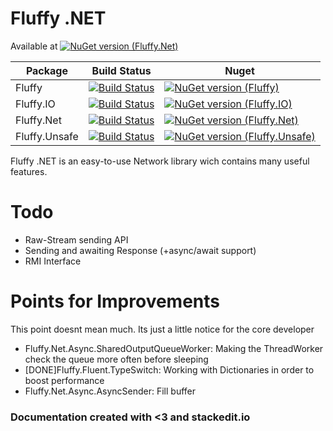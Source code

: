 # Fluffy .NET  
Available at [![NuGet version (Fluffy.Net)](https://img.shields.io/nuget/v/Fluffy.Net.svg?style=flat-square)](https://www.nuget.org/packages/Fluffy.Net/)


| Package  |  Build Status  | Nuget |
|---|---|---|
| Fluffy | [![Build Status](https://dev.azure.com/jonaskamsker/Fluffy.Net/_apis/build/status/J-kit.Fluffy.Net?branchName=master)](https://dev.azure.com/jonaskamsker/Fluffy.Net/_build/latest?definitionId=2&branchName=master)  | [![NuGet version (Fluffy)](https://img.shields.io/nuget/v/Fluffy.svg?style=flat-square)](https://www.nuget.org/packages/Fluffy/)  |
| Fluffy.IO | [![Build Status](https://dev.azure.com/jonaskamsker/Fluffy.Net/_apis/build/status/J-kit.Fluffy.Net?branchName=master)](https://dev.azure.com/jonaskamsker/Fluffy.Net/_build/latest?definitionId=2&branchName=master)  | [![NuGet version (Fluffy.IO)](https://img.shields.io/nuget/v/Fluffy.IO.svg?style=flat-square)](https://www.nuget.org/packages/Fluffy.IO/)  |
| Fluffy.Net | [![Build Status](https://dev.azure.com/jonaskamsker/Fluffy.Net/_apis/build/status/J-kit.Fluffy.Net?branchName=master)](https://dev.azure.com/jonaskamsker/Fluffy.Net/_build/latest?definitionId=2&branchName=master)  | [![NuGet version (Fluffy.Net)](https://img.shields.io/nuget/v/Fluffy.Net.svg?style=flat-square)](https://www.nuget.org/packages/Fluffy.Net/)  |
| Fluffy.Unsafe | [![Build Status](https://dev.azure.com/jonaskamsker/Fluffy.Net/_apis/build/status/J-kit.Fluffy.Net?branchName=master)](https://dev.azure.com/jonaskamsker/Fluffy.Net/_build/latest?definitionId=2&branchName=master)  | [![NuGet version (Fluffy.Unsafe)](https://img.shields.io/nuget/v/Fluffy.Unsafe.svg?style=flat-square)](https://www.nuget.org/packages/Fluffy.Unsafe/)  |


Fluffy .NET is an easy-to-use Network library wich contains many useful features.

# Todo
- Raw-Stream sending API
- Sending and awaiting Response (+async/await support)
- RMI Interface

# Points for Improvements
This point doesnt mean much. Its just a little notice for the core developer
- Fluffy.Net.Async.SharedOutputQueueWorker: Making the ThreadWorker check the queue more often before sleeping
- [DONE]Fluffy.Fluent.TypeSwitch: Working with Dictionaries in order to boost performance 
- Fluffy.Net.Async.AsyncSender: Fill buffer

### Documentation created with <3 and stackedit.io
